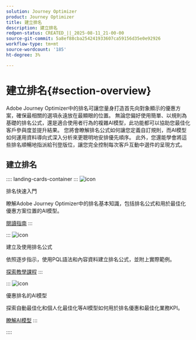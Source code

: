 ```yaml
---
solution: Journey Optimizer
product: Journey Optimizer
title: 建立排名
description: 建立排名
redpen-status: CREATED_||_2025-08-11_21-00-00
source-git-commit: 5a8ef88cba254241933607ca59156d35e0e92926
workflow-type: tm+mt
source-wordcount: '185'
ht-degree: 3%

---
```



# 建立排名{#section-overview}

Adobe Journey Optimizer中的排名可讓您量身打造首先向對象顯示的優惠方案，確保最相關的選項永遠放在最顯眼的位置。 無論您偏好使用簡單、以規則為基礎的排名公式，還是適合使用者行為的複雜AI模型，此功能都可以協助您最佳化客戶參與度並提升結果。 您將會瞭解排名公式如何讓您定義自訂規則，而AI模型如何運用資料導向式深入分析來更聰明地安排優先順序。 此外，您還能學會將這些排名順暢地指派給刊登版位，讓您完全控制每次客戶互動中選件的呈現方式。

## 建立排名

:::: landing-cards-container
:::
![icon](https://cdn.experienceleague.adobe.com/icons/book.svg?lang=zh-Hant)

排名快速入門

瞭解Adobe Journey Optimizer中的排名基本知識，包括排名公式和用於最佳化優惠方案位置的AI模型。

[閱讀指南](../using/offers/ranking/get-started-rankings.md)
:::

:::
![icon](https://cdn.experienceleague.adobe.com/icons/circle-play.svg?lang=zh-Hant)

建立及使用排名公式

依照逐步指示，使用PQL語法和內容資料建立排名公式，並附上實際範例。

[探索教學課程](../using/offers/ranking/create-ranking-formulas.md)
:::

:::
![icon](https://cdn.experienceleague.adobe.com/icons/chart-line.svg?lang=zh-Hant)

優惠排名的AI模型

探索自動最佳化和個人化最佳化等AI模型如何用於排名優惠和最佳化業務KPI。

[瞭解AI模型](ai-models-landing-page.md)
:::

::::
